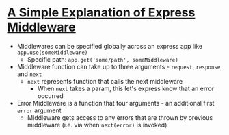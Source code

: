 # [A Simple Explanation of Express Middleware](https://medium.com/@agoiabeladeyemi/a-simple-explanation-of-express-middleware-c68ea839f498)

* Middlewares can be specified globally across an express app like `app.use(someMiddleware)`
  * Specific path: `app.get('some/path', someMiddleware)`
* Middleware function can take up to three arguments - `request`, `response`, and `next`
  * `next` represents function that calls the next middleware
    * When `next` takes a param, this let's express know that an error occurred
* Error Middleware is a function that four arguments - an additional first `error` argument
  * Middleware gets access to any errors that are thrown by previous middleware (i.e. via when `next(error)` is invoked)
